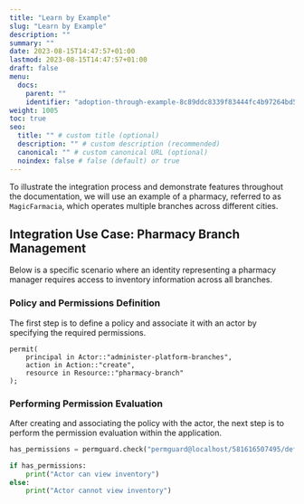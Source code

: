 ```yaml
---
title: "Learn by Example"
slug: "Learn by Example"
description: ""
summary: ""
date: 2023-08-15T14:47:57+01:00
lastmod: 2023-08-15T14:47:57+01:00
draft: false
menu:
  docs:
    parent: ""
    identifier: "adoption-through-example-8c89ddc8339f83444fc4b97264bd5c45"
weight: 1005
toc: true
seo:
  title: "" # custom title (optional)
  description: "" # custom description (recommended)
  canonical: "" # custom canonical URL (optional)
  noindex: false # false (default) or true
---
```

To illustrate the integration process and demonstrate features throughout the documentation, we will use an example of a pharmacy, referred to as `MagicFarmacia`, which operates multiple branches across different cities.

## Integration Use Case: Pharmacy Branch Management

Below is a specific scenario where an identity representing a pharmacy manager requires access to inventory information across all branches.

### Policy and Permissions Definition

The first step is to define a policy and associate it with an actor by specifying the required permissions.

```cedar  {title="magicfarmacia.cedar"}
permit(
    principal in Actor::"administer-platform-branches",
    action in Action::"create",
    resource in Resource::"pharmacy-branch"
);
```

### Performing Permission Evaluation

After creating and associating the policy with the actor, the next step is to perform the permission evaluation within the application.

```python  {title="app.py"}
has_permissions = permguard.check("permguard@localhost/581616507495/default/authn/identity/actor/pharmacist", "magicfarmacia", "inventory", "view")

if has_permissions:
    print("Actor can view inventory")
else:
    print("Actor cannot view inventory")
```
